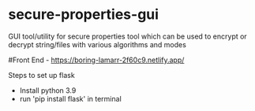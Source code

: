 # secure-properties-gui
GUI tool/utility for secure properties tool which can be used to encrypt or decrypt string/files with various algorithms and modes

#Front End - https://boring-lamarr-2f60c9.netlify.app/


Steps to set up flask 
- Install python 3.9 
- run 'pip install flask' in terminal
